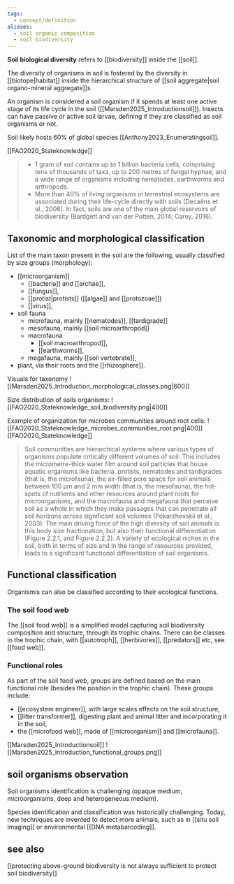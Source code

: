 ```yaml
---
tags:
  - concept/definition
aliases:
  - soil organic composition
  - soil biodiversity
---
```

**Soil biological diversity** refers to [[biodiversity]] inside the [[soil]].

The diversity of organisms in soil is fostered by the diversity in [[biotope|habitat]] inside the hierarchical structure of [[soil aggregate|soil organo-mineral aggregate]]s.

An organism is considered a soil organism if it spends at least one active stage of its life cycle in the soil ([[Marsden2025_Introductionsoil]]). Insects can have passive or active soil larvae, defining if they are classified as soil organisms or not.

Soil likely hosts 60% of global species [[Anthony2023_Enumeratingsoil]].

[[FAO2020_Stateknowledge]]
> - 1 gram of soil contains up to 1 billion bacteria cells, comprising tens of thousands of taxa, up to 200 metres of fungal hyphae, and a wide range of organisms including nematodes, earthworms and arthropods.
> - More than 40% of living organisms in terrestrial ecosystems are associated during their life-cycle directly with soils (Decaëns et al., 2006). In fact, soils are one of the main global reservoirs of biodiversity (Bardgett and van der Putten, 2014; Carey, 2016).
## Taxonomic and morphological classification
List of the main taxon present in the soil are the following, usually classified by size groups (morphology):
- [[microorganism]]
	- [[bacteria]] and [[archae]],
	- [[fungus]],
	- [[protist|protists]] ([[algae]] and [[protozoae]])
	- [[virus]],
- soil fauna
	- microfauna, mainly [[nematodes]], [[tardigrade]]
	- mesofauna, mainly [[soil microarthropod]]
	- macrofauna
		- [[soil macroarthropod]],
		- [[earthworms]],
	- megafauna, mainly [[soil vertebrate]],
- plant, via their roots and the [[rhizosphere]].

Visuals for taxonomy
![[Marsden2025_Introduction_morphological_classes.png|600]]

Size distribution of soils organisms:
![[FAO2020_Stateknowledge_soil_biodiversity.png|400]]

Example of organization for microbes communities around root cells:
![[FAO2020_Stateknowledge_microbes_communities_root.png|400]]
[[FAO2020_Stateknowledge]]
> Soil communities are hierarchical systems where various types of organisms populate critically different volumes of soil. This includes the micrometre-thick water film around soil particles that house aquatic organisms like bacteria, protists, nematodes and tardigrades (that is, the microfauna), the air-filled pore space for soil animals between 100 μm and 2 mm width (that is, the mesofauna), the hot-spots of nutrients and other resources around plant roots for microorganisms, and the macrofauna and megafauna that perceive soil as a whole in which they make passages that can penetrate all soil horizons across significant soil volumes (Pokarzhevskii et al., 2003). The main driving force of the high diversity of soil animals is this body size fractionation, but also their functional differentiation (Figure 2.2.1, and Figure 2.2.2). A variety of ecological niches in the soil, both in terms of size and in the range of resources provided, leads to a significant functional differentiation of soil organisms.


## Functional classification
Organismis can also be classified according to their ecological functions.
### The soil food web
The [[soil food web]] is a simplified model capturing soil biodiversity composition and structure, through its trophic chains.
There can be classes in the trophic chain, with [[autotroph]], [[herbivores]], [[predators]] etc, see [[food web]].
### Functional roles
As part of the soil food web, groups are defined based on the main functional role (besides the position in the trophic chain). These groups include:
- [[ecosystem engineer]], with large scales effects on the soil structure,
- [[litter transformer]], digesting plant and animal litter and incorporating it in the soil,
- the [[microfood web]], made of [[microorganism]] and [[microfauna]].

[[Marsden2025_Introductionsoil]]
![[Marsden2025_Introduction_functional_groups.png]]
## soil organisms observation
Soil organisms identification is challenging (opaque medium, microorganisms, deep and heterogeneous medium). 

Species identification and classification was historically challenging. Today, new techniques are invented to detect more animals, such as in [[situ soil imaging]] or environmental [[DNA metabarcoding]].

## see also
[[protecting above-ground biodiversity is not always sufficient to protect soil biodiversity]]